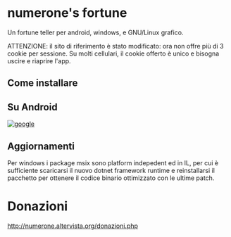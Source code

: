 # numerone's fortune

Un fortune teller per android, windows, e GNU/Linux grafico.

ATTENZIONE: il sito di riferimento è stato modificato: ora non offre più di 3 cookie per sessione. Su molti cellulari, il cookie offerto è unico e bisogna uscire e riaprire l'app.

## Come installare

## Su Android

[![google](https://play.google.com/intl/it_it/badges/static/images/badges/en_badge_web_generic.png)](https://play.google.com/store/apps/details?id=org.altervista.numerone.numfortune)

## Aggiornamenti

Per windows i package msix sono platform indepedent ed in IL, per cui è sufficiente scaricarsi il nuovo dotnet framework runtime e reinstallarsi il pacchetto per ottenere il codice binario ottimizzato con le ultime patch.


# Donazioni

http://numerone.altervista.org/donazioni.php
